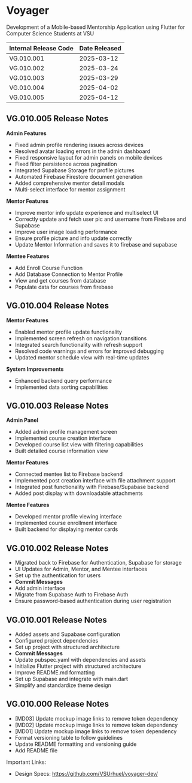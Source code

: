 # Voyager

Development of a Mobile-based Mentorship Application using Flutter for Computer Science Students at VSU

| Internal Release Code | Date Released |
| --------------------- | ------------- |
| VG.010.001            | 2025-03-12    |
| VG.010.002            | 2025-03-24    |
| VG.010.003            | 2025-03-29    |
| VG.010.004            | 2025-04-02    |
| VG.010.005            | 2025-04-12    |


## VG.010.005 Release Notes
**Admin Features**  
- Fixed admin profile rendering issues across devices
- Resolved avatar loading errors in the admin dashboard
- Fixed responsive layout for admin panels on mobile devices
- Fixed filter persistence across pagination
- Integrated Supabase Storage for profile pictures 
- Automated Firebase Firestore document generation
- Added comprehensive mentor detail modals
- Multi-select interface for mentor assignment

**Mentor Features**
- Improve mentor info update experience and multiselect UI
- Correctly update and fetch user pic and username from Firebase and Supabase
- Improve user image loading performance
- Ensure profile picture and info update correctly
- Update Mentor Information and saves it to firebase and supabase

 **Mentee Features**
- Add Enroll Course Function
- Add Database Connection to Mentor Profile
- View and get courses from database
- Populate data for courses from firebase
  
  
## VG.010.004 Release Notes
**Mentor Features**  
- Enabled mentor profile update functionality
- Implemented screen refresh on navigation transitions
- Integrated search functionality with refresh support
- Resolved code warnings and errors for improved debugging
- Updated mentor schedule view with real-time updates
  
**System Improvements**
- Enhanced backend query performance
- Implemented data sorting capabilities


## VG.010.003 Release Notes
**Admin Panel**  
- Added admin profile management screen  
- Implemented course creation interface  
- Developed course list view with filtering capabilities  
- Built detailed course information view
   
**Mentor Features**  
- Connected mentee list to Firebase backend  
- Implemented post creation interface with file attachment support  
- Integrated post functionality with Firebase/Supabase backend  
- Added post display with downloadable attachments
  
**Mentee Features**  
- Developed mentor profile viewing interface  
- Implemented course enrollment interface  
- Built backend for displaying mentor cards  

## VG.010.002 Release Notes
- Migrated back to Firebase for Authentication, Supabase for storage 
- UI Updates for Admin, Mentor, and Mentee interfaces
- Set up the authentication for users
- **Commit Messages**
- Add admin interface
- Migrate from Supabase Auth to Firebase Auth
- Ensure password-based authentication during user registration

## VG.010.001 Release Notes
- Added assets and Supabase configuration  
- Configured project dependencies  
- Set up project with structured architecture  
- **Commit Messages**
- Update pubspec.yaml with dependencies and assets  
- Initialize Flutter project with structured architecture  
- Improve README.md formatting  
- Set up Supabase and integrate with main.dart  
- Simplify and standardize theme design  

## VG.010.000 Release Notes
- [MD03] Update mockup image links to remove token dependency
- [MD02] Update mockup image links to remove token dependency
- [MD01] Update mockup image links to remove token dependency
- Format versioning table to follow guidelines
- Update README formatting and versioning guide
- Add README file
  
Important Links:
- Design Specs: https://github.com/VSUrhuel/voyager-dev/

